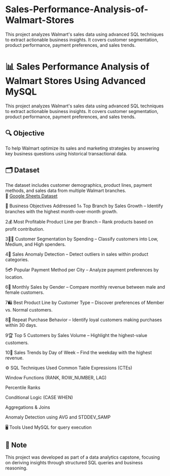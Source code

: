 # Sales-Performance-Analysis-of-Walmart-Stores
This project analyzes Walmart's sales data using advanced SQL techniques to extract actionable business insights. It covers customer segmentation, product performance, payment preferences, and sales trends.
# 📊 Sales Performance Analysis of Walmart Stores Using Advanced MySQL

This project analyzes Walmart's sales data using advanced SQL techniques to extract actionable business insights. It covers customer segmentation, product performance, payment preferences, and sales trends.

## 🔍 Objective
To help Walmart optimize its sales and marketing strategies by answering key business questions using historical transactional data.

## 🗂️ Dataset
The dataset includes customer demographics, product lines, payment methods, and sales data from multiple Walmart branches.  
📎 [Google Sheets Dataset](https://docs.google.com/spreadsheets/d/1O-j6vD_uMm37pzYwvhVToTqZxw_01OTB0x2q0z00Yrc/edit?usp=sharing)

🎯 Business Objectives Addressed
1🔝 Top Branch by Sales Growth – Identify branches with the highest month-over-month growth.

2💰 Most Profitable Product Line per Branch – Rank products based on profit contribution.

3🧍‍♀️ Customer Segmentation by Spending – Classify customers into Low, Medium, and High spenders.

4🚨 Sales Anomaly Detection – Detect outliers in sales within product categories.

5💳 Popular Payment Method per City – Analyze payment preferences by location.

6👫 Monthly Sales by Gender – Compare monthly revenue between male and female customers.

7🛍 Best Product Line by Customer Type – Discover preferences of Member vs. Normal customers.

8🔁 Repeat Purchase Behavior – Identify loyal customers making purchases within 30 days.

9🏆 Top 5 Customers by Sales Volume – Highlight the highest-value customers.

10📅 Sales Trends by Day of Week – Find the weekday with the highest revenue.

⚙️ SQL Techniques Used
Common Table Expressions (CTEs)

Window Functions (RANK, ROW_NUMBER, LAG)

Percentile Ranks

Conditional Logic (CASE WHEN)

Aggregations & Joins

Anomaly Detection using AVG and STDDEV_SAMP

🖥 Tools Used
MySQL for query execution


## 📌 Note
This project was developed as part of a data analytics capstone, focusing on deriving insights through structured SQL queries and business reasoning.
